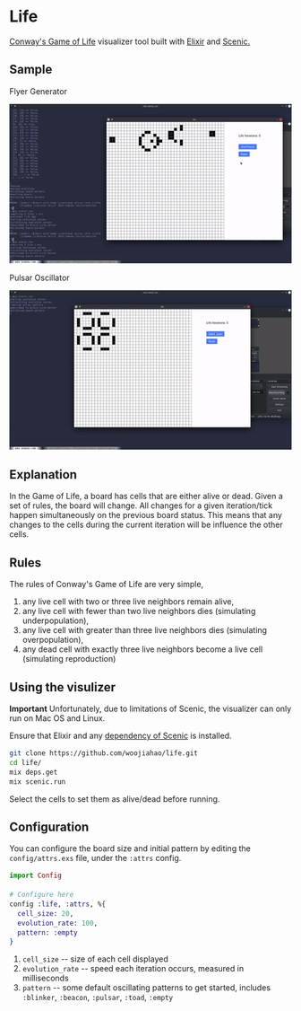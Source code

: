 # Life

[Conway's Game of Life](https://en.wikipedia.org/wiki/Conway%27s_Game_of_Life) visualizer tool built with
[Elixir](https://elixir-lang.org/) and [Scenic.](https://github.com/boydm/scenic)

## Sample

Flyer Generator

![Flyer Generator](static/flyer_generator.gif)

Pulsar Oscillator

![Pulsar Oscillator](static/pulsar.gif)

## Explanation

In the Game of Life, a board has cells that are either alive or dead. Given a set of rules, the board will change. All
changes for a given iteration/tick happen simultaneously on the previous board status. This means that any changes to
the cells during the current iteration will be influence the other cells.

## Rules

The rules of Conway's Game of Life are very simple,

1. any live cell with two or three live neighbors remain alive,
2. any live cell with fewer than two live neighbors dies (simulating underpopulation),
3. any live cell with greater than three live neighbors dies (simulating overpopulation),
4. any dead cell with exactly three live neighbors become a live cell (simulating reproduction)

## Using the visulizer

**Important** Unfortunately, due to limitations of Scenic, the visualizer can only run on Mac OS and Linux.

Ensure that Elixir and any [dependency of Scenic](https://hexdocs.pm/scenic/install_dependencies.html) is installed.

```bash
git clone https://github.com/woojiahao/life.git
cd life/
mix deps.get
mix scenic.run
```

Select the cells to set them as alive/dead before running.

## Configuration

You can configure the board size and initial pattern by editing the `config/attrs.exs` file, under the `:attrs` config.

```elixir
import Config

# Configure here
config :life, :attrs, %{
  cell_size: 20,
  evolution_rate: 100,
  pattern: :empty
}
```

1. `cell_size` -- size of each cell displayed
2. `evolution_rate` -- speed each iteration occurs, measured in milliseconds
3. `pattern` -- some default oscillating patterns to get started, includes `:blinker`, `:beacon`, `:pulsar`, `:toad`, `:empty`
